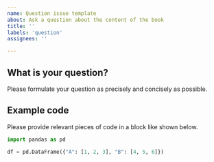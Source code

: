```yaml
---
name: Question issue template
about: Ask a question about the content of the book
title: ''
labels: 'question'
assignees: ''

---
```


## What is your question?
Please formulate your question as precisely and concisely as possible.

## Example code
Please provide relevant pieces of code in a block like shown below.

```python
import pandas as pd

df = pd.DataFrame({"A": [1, 2, 3], "B": [4, 5, 6]})
```
